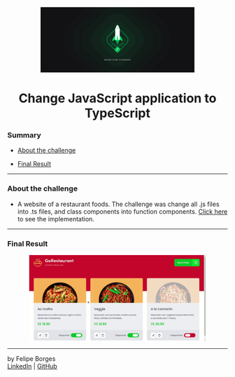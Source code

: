 <div align="center">
	<a href="https://pages.rocketseat.com.br/ignite" target="_blank">
		<img src="./.github/ignite.png" alt="Logo" width="70%""/>
	</a>
</div>

<div align="center">
	<h1>Change JavaScript application to TypeScript</h1>
</div>

### Summary

- [About the challenge](#about-the-challenge)

- [Final Result](#final-result)
<hr>

### About the challenge

- A website of a restaurant foods. The challenge was change all .js files into .ts files, and class components into function components. [Click here](https://github.com/felipejsborges/ignite-2th-challenge-reactjs-complementary/commit/a9f5ae13a7f463bdf64e744e2152d9420974dfbf) to see the implementation.
<hr>

### Final Result
 
<div align="center" style="margin-top: 16px;">	
	<img src="./.github/gorestaurant.gif" alt="website" style="max-width:80%"/>
</div>
<hr>

by Felipe Borges<br>
[LinkedIn](https://www.linkedin.com/in/felipejsborges) | [GitHub](https://github.com/felipejsborges)

